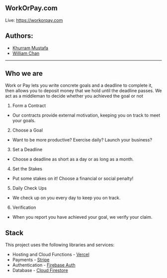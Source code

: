 ## WorkOrPay.com
Live: https://workorpay.com

## Authors:
- [Khurram Mustafa](https://github.com/KhromeM)
- [William Chan](https://github.com/wc2184)


---

## Who we are
Work or Pay lets you write concrete goals and a deadline to complete it, then allows you to deposit money that we hold until the deadline passes. We act as a middleman to decide whether you achieved the goal or not 
1) Form a Contract

 - Our contracts provide external motivation, keeping you on track to meet your goals.

2) Choose a Goal

  - Want to be more productive? Exercise daily? Launch your business?

3) Set a Deadline

 - Choose a deadline as short as a day or as long as a month.

4) Set the Stakes

- Put some stakes on it! Choose a financial or social penalty!

5) Daily Check Ups

- We check up on you every day to keep you on track.

6) Verification

- When you report you have achieved your goal, we verify your claim.


## Stack
This project uses the following libraries and services:
- Hosting and Cloud Functions - [Vercel](https://vercel.com)
- Payments - [Stripe](https://stripe.com)
- Authentication - [Firebase Auth](https://firebase.google.com/products/auth)
- Database - [Cloud Firestore](https://firebase.google.com/products/firestore)


